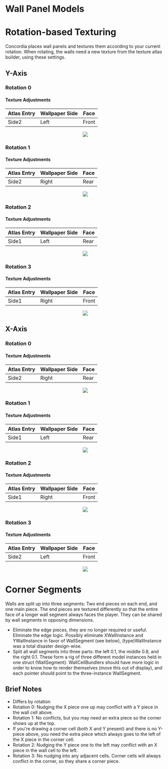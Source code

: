 Wall Panel Models
=================

# Rotation-based Texturing

Concordia places wall panels and textures them according to your current rotation. When rotating, the walls need a new texture from the texture atlas builder, using these settings.

## Y-Axis

### Rotation 0

#### Texture Adjustments
|Atlas Entry | Wallpaper Side| Face   |
|------------|---------------|---------
|Side2       | Left          | Front

<p align="center">
  <img src="http://i.imgur.com/sx0Ezzx.png">
</p>

### Rotation 1

#### Texture Adjustments
|Atlas Entry | Wallpaper Side| Face   |
|------------|---------------|---------
|Side2       | Right         | Rear

<p align="center">
  <img src="http://i.imgur.com/ZDdeeG1.png">
</p>


### Rotation 2

#### Texture Adjustments
|Atlas Entry | Wallpaper Side| Face   |
|------------|---------------|---------
|Side1       | Left          | Rear

<p align="center">
  <img src="http://i.imgur.com/xqZLgIk.png">
</p>

### Rotation 3

#### Texture Adjustments
|Atlas Entry | Wallpaper Side| Face   |
|------------|---------------|---------
|Side1       | Right         | Front

<p align="center">
  <img src="http://i.imgur.com/Q1q9l5Q.png">
</p>

## X-Axis

### Rotation 0

#### Texture Adjustments
|Atlas Entry | Wallpaper Side| Face   |
|------------|---------------|---------
|Side2       | Right         | Rear

<p align="center">
  <img src="http://i.imgur.com/3imZS1E.png">
</p>

### Rotation 1

#### Texture Adjustments
|Atlas Entry | Wallpaper Side| Face   |
|------------|---------------|---------
|Side1       | Left          | Rear

<p align="center">
  <img src="http://i.imgur.com/SglWuyf.png">
</p>


### Rotation 2

#### Texture Adjustments
|Atlas Entry | Wallpaper Side| Face   |
|------------|---------------|---------
|Side1       | Right         | Front

<p align="center">
  <img src="http://i.imgur.com/4ZplrKS.png">
</p>

### Rotation 3

#### Texture Adjustments
|Atlas Entry | Wallpaper Side| Face   |
|------------|---------------|---------
|Side2       | Left          | Front

<p align="center">
  <img src="http://i.imgur.com/mivWbIL.png">
</p>

# Corner Segments

Walls are split up into three segments: Two end pieces on each end, and one main piece. The end pieces are textured differently so that the entire face of a longer wall segment always faces the player. They can be shared by wall segments in opposing dimensions.

* Eliminate the edge pieces, they are no longer required or useful. Eliminate the edge logic. Possibly eliminate XWallInstance and YWallInstance in favor of WallSegment (see below), (type)WallInstance was a total disaster design-wise.
* Split all wall segments into three parts: the left 0.1, the middle 0.8, and the right 0.1. These form a rig of three different model instances held in one struct (WallSegment). WallCellBundlers should have more logic in order to know how to render themselves (move this out of display), and each pointer should point to the three-instance WallSegment.

## Brief Notes

* Differs by rotation
 * Rotation 0: Nudging the X piece one up may conflict with a Y piece in the wall cell above.
 * Rotation 1: No conflicts, but you may need an extra piece so the corner shows up at the top.
  * If you're drawing a corner cell (both X and Y present) and there is no Y-piece above, you need the extra piece which
    always goes to the left of the X piece in the corner cell.
 * Rotation 2: Nudging the Y piece one to the left may conflict with an X piece in the wall cell to the left.
 * Rotation 3: No nudging into any adjacent cells. Corner cells will always conflict in the corner, so they share a corner piece.
